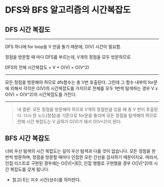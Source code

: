 #  DFS와 BFS 알고리즘의 시간복잡도



## DFS 시간 복잡도

---

DFS 하나에 for loop을 V 만큼 돌기 때문에, O(V) 시간이 필요함.

정점을 방문할 때 마다 DFS를 부르는데, V개의 정점을 모두 방문하므로

DFS의 전체 시간복잡도 = V * O(V) = O(V^2)

---

모든 정점을 방문해야 하므로 dfs함수는 총 V번 호출된다.
그런데 그 함수 내부의 for문에 의해서 각각은 O(V)의 시간복잡도를 가지므로
전체를 모두 1번씩 탐색하는 경우 V x O(V) = O(V^2)의 시간복잡도를 가진다.

---

> 내 결론: 모든 정점을 방문해야 하므로 V개의 정점만큼 있을 때 총 V 번이 호출된다. 다시 한 노드(정점)을 기준으로 for문을 돌리며 모든 정점을 탐색해야 하므로 전체 시간 복잡도는 V 곱하기 O(V)가 돼서 O(V*2)이 된다.



## BFS 시간 복잡도

너비 우선 탐색의 시간 복잡도는 깊이 우선 탐색과 다를 것이 없습니다. 모든 정점을 한 번씩 방문하며, 정점을 방문할 때마다 인접한 모든 간선을 검사하기 때문이지요. 따라서, 인접 리스트로 구현된 경우에는 O(|V|+|E|), 인접 행렬로 구현했을 경우 O(|V|^2)의 시간 복잡도를 갖게 됩니다.

* 참고) E는 지수 시간(상수)를 의미한다.

